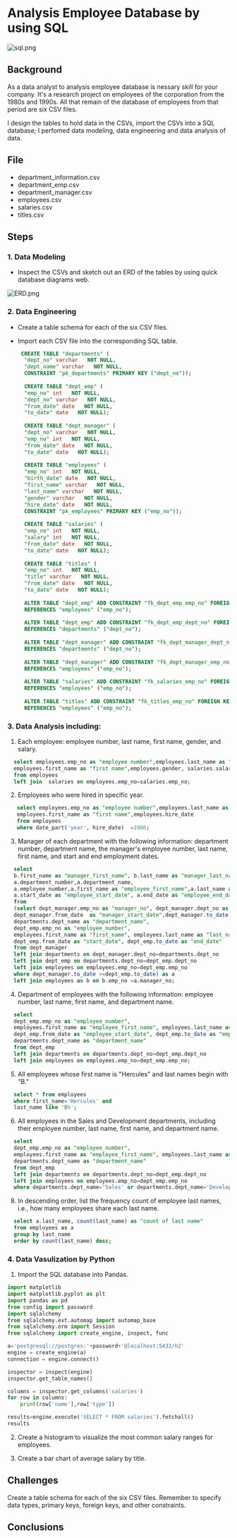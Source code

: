 # Analysis Employee Database by using SQL 

![sql.png](img/sql.png)

## Background

As a data analyst to analysis employee database is nessary skill for your company. It's a research project on employees of the corporation from the 1980s and 1990s. All that remain of the database of employees from that period are six CSV files.

I design the tables to hold data in the CSVs, import the CSVs into a SQL database; I perfomed data modeling, data engineering and data analysis of data.

## File

* department_information.csv
* department_emp.csv
* department_manager.csv
* employees.csv
* salaries.csv
* titles.csv

## Steps

### 1. Data Modeling

* Inspect the CSVs and sketch out an ERD of the tables by using quick database diagrams web.

![ERD.png](img/ERD.png)

### 2. Data Engineering

* Create a table schema for each of the six CSV files.

* Import each CSV file into the corresponding SQL table.

  ```sql
   CREATE TABLE "departments" (
    "dept_no" varchar   NOT NULL,
    "dept_name" varchar   NOT NULL,
    CONSTRAINT "pk_departments" PRIMARY KEY ("dept_no"));
    
    CREATE TABLE "dept_emp" (
    "emp_no" int   NOT NULL,
    "dept_no" varchar   NOT NULL,
    "from_date" date   NOT NULL,
    "to_date" date   NOT NULL);
    
    CREATE TABLE "dept_manager" (
    "dept_no" varchar   NOT NULL,
    "emp_no" int   NOT NULL,
    "from_date" date   NOT NULL,
    "to_date" date   NOT NULL);
    
    CREATE TABLE "employees" (
    "emp_no" int   NOT NULL,
    "birth_date" date   NOT NULL,
    "first_name" varchar   NOT NULL,
    "last_name" varchar   NOT NULL,
    "gender" varchar   NOT NULL,
    "hire_date" date   NOT NULL,
    CONSTRAINT "pk_employees" PRIMARY KEY ("emp_no"));
    
    CREATE TABLE "salaries" (
    "emp_no" int   NOT NULL,
    "salary" int   NOT NULL,
    "from_date" date   NOT NULL,
    "to_date" date   NOT NULL);
    
    CREATE TABLE "titles" (
    "emp_no" int   NOT NULL,
    "title" varchar   NOT NULL,
    "from_date" date   NOT NULL,
    "to_date" date   NOT NULL);
    
    ALTER TABLE "dept_emp" ADD CONSTRAINT "fk_dept_emp_emp_no" FOREIGN KEY("emp_no")
    REFERENCES "employees" ("emp_no");
    
    ALTER TABLE "dept_emp" ADD CONSTRAINT "fk_dept_emp_dept_no" FOREIGN KEY("dept_no")
    REFERENCES "departments" ("dept_no");
    
    ALTER TABLE "dept_manager" ADD CONSTRAINT "fk_dept_manager_dept_no" FOREIGN KEY("dept_no")
    REFERENCES "departments" ("dept_no");
    
    ALTER TABLE "dept_manager" ADD CONSTRAINT "fk_dept_manager_emp_no" FOREIGN KEY("emp_no")
    REFERENCES "employees" ("emp_no");
    
    ALTER TABLE "salaries" ADD CONSTRAINT "fk_salaries_emp_no" FOREIGN KEY("emp_no")
    REFERENCES "employees" ("emp_no");
    
    ALTER TABLE "titles" ADD CONSTRAINT "fk_titles_emp_no" FOREIGN KEY("emp_no")
    REFERENCES "employees" ("emp_no");
   ```

### 3. Data Analysis including:

1. Each employee: employee number, last name, first name, gender, and salary.

 ```sql
   select employees.emp_no as "employee number",employees.last_name as "last name",
   employees.first_name as "first name",employees.gender, salaries.salary
   from employees
   left join  salaries on employees.emp_no=salaries.emp_no;
   ```

2. Employees who were hired in specific year.
```sql
   select employees.emp_no as "employee number",employees.last_name as "last name", 
   employees.first_name as "first name",employees.hire_date
   from employees
   where date_part('year', hire_date)  =1986;
  ```
  
3. Manager of each department with the following information: department number, department name, the manager's employee number, last name, first name, and start and end employment dates.

```sql
  select 
  b.first_name as "manager_first_name", b.last_name as "manager_last_name", 
  a.department_number,a.department_name,
  a.employee_number,a.first_name as "employee_first_name",a.last_name as "employee_last_name",
  a.start_date as "employee_start_date", a.end_date as "employee_end_date"
  from 
  (select dept_manager.emp_no as "manager_no", dept_manager.dept_no as "department_number",
  dept_manager.from_date  as "manager_start_date",dept_manager.to_date  as "manager_end_date",
  departments.dept_name as "department_name", 
  dept_emp.emp_no as "employee_number",
  employees.first_name as "first_name", employees.last_name as "last_name",
  dept_emp.from_date as "start_date", dept_emp.to_date as "end_date"
  from dept_manager 
  left join departments on dept_manager.dept_no=departments.dept_no
  left join dept_emp on departments.dept_no=dept_emp.dept_no
  left join employees on employees.emp_no=dept_emp.emp_no
  where dept_manager.to_date >=dept_emp.to_date) as a
  left join employees as b on b.emp_no =a.manager_no; 
  ```
  
4. Department of employees with the following information: employee number, last name, first name, and department name.

```sql
  select 
  dept_emp.emp_no as "employee_number",
  employees.first_name as "employee_first_name", employees.last_name as "employee_last_name",
  dept_emp.from_date as "employee_start_date", dept_emp.to_date as "employee_end_date",
  departments.dept_name as "department_name" 
  from dept_emp
  left join departments on departments.dept_no=dept_emp.dept_no
  left join employees on employees.emp_no=dept_emp.emp_no;
  ```

5. All employees whose first name is "Hercules" and last names begin with "B."

```sql
  select * from employees
  where first_name='Hercules' and 
  last_name like 'B%';
```

6. All employees in the Sales and Development departments, including their employee number, last name, first name, and department name.

```sql
  select 
  dept_emp.emp_no as "employee_number",
  employees.first_name as "employee_first_name", employees.last_name as "employee_last_name",
  departments.dept_name as "department_name" 
  from dept_emp
  left join departments on departments.dept_no=dept_emp.dept_no
  left join employees on employees.emp_no=dept_emp.emp_no
  where departments.dept_name='Sales' or departments.dept_name='Development';
  ```

8. In descending order, list the frequency count of employee last names, i.e., how many employees share each last name.

```sql
  select a.last_name, count(last_name) as "count of last name" 
  from employees as a 
  group by last_name
  order by count(last_name) desc;
  ```

### 4. Data Vasulization by Python

1. Import the SQL database into Pandas. 

```python
import matplotlib
import matplotlib.pyplot as plt
import pandas as pd
from config import password
import sqlalchemy
from sqlalchemy.ext.automap import automap_base
from sqlalchemy.orm import Session
from sqlalchemy import create_engine, inspect, func

a='postgresql://postgres:'+password+'@localhost:5432/h2'
engine = create_engine(a)
connection = engine.connect()

inspector = inspect(engine)
inspector.get_table_names()

columns = inspector.get_columns('salaries')
for row in columns:
    print(row['name'],row['type'])

results=engine.execute('SELECT * FROM salaries').fetchall()
results
```

2. Create a histogram to visualize the most common salary ranges for employees.

3. Create a bar chart of average salary by title.

## Challenges
Create a table schema for each of the six CSV files. Remember to specify data types, primary keys, foreign keys, and other constraints.

## Conclusions
